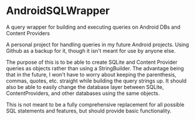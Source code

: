# AndroidSQLWrapper
A query wrapper for building and executing queries on Android DBs and Content Providers

A personal project for handling queries in my future Android projects.  Using Github as a backup for it, though it isn't meant for use by anyone else.

The purpose of this is to be able to create SQLite and Content Provider queries as objects rather than using a StringBuilder.  The advantage being that in the future, I won't have to worry about keeping the parenthesis, commas, quotes, etc. straight while building the query strings up.  It should also be able to easily change the database layer between SQLite, ContentProviders, and other databases using the same objects.

This is not meant to be a fully comprehensive replacement for all possible SQL statements and features, but should provide basic functionality.
